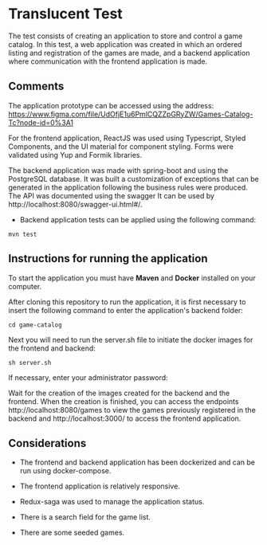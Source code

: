 # Translucent Test

The test consists of creating an application to store and control a game catalog. In this test, a web application was created in which an ordered listing and registration of the games are made, and a backend application where communication with the frontend application is made.

## Comments

The application prototype can be accessed using the address: https://www.figma.com/file/UdOfjE1u6PmlCQZZpGRyZW/Games-Catalog-Tc?node-id=0%3A1

For the frontend application, ReactJS was used using Typescript, Styled Components, and the UI material for component styling. Forms were validated using Yup and Formik libraries.

The backend application was made with spring-boot and using the PostgreSQL database. It was built a customization of exceptions that can be generated in the application following the business rules were produced. The API was documented using the swagger
It can be used by http://localhost:8080/swagger-ui.html#/.

* Backend application tests can be applied using the following command:

```
mvn test
```
## Instructions for running the application

To start the application you must have <b>Maven</b> and <b>Docker</b> installed on your computer.

After cloning this repository to run the application, it is first necessary to insert the following command to enter the application's backend folder:

```
cd game-catalog 
```
Next you will need to run the server.sh file to initiate the docker images for the frontend and backend:

```
sh server.sh
```
If necessary, enter your administrator password:

Wait for the creation of the images created for the backend and the frontend. When the creation is finished, you can access the endpoints http://localhost:8080/games to view the games previously registered in the backend and http://localhost:3000/ to access the frontend application.

## Considerations

* The frontend and backend application has been dockerized and can be run using docker-compose.

* The frontend application is relatively responsive.

* Redux-saga was used to manage the application status.

* There is a search field for the game list.

* There are some seeded games.